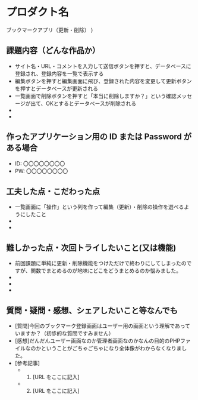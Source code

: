 # プロダクト名
ブックマークアプリ（更新・削除）
)

## 課題内容（どんな作品か）

- サイト名・URL・コメントを入力して送信ボタンを押すと、データベースに登録され、登録内容を一覧で表示する
- 編集ボタンを押すと編集画面に飛び、登録された内容を変更して更新ボタンを押すとデータベースが更新される
- 一覧画面で削除ボタンを押すと「本当に削除しますか？」という確認メッセージが出て、OKとするとデータベースが削除される
- 
- 

## 作ったアプリケーション用の ID または Password がある場合

- ID: 〇〇〇〇〇〇〇〇
- PW: 〇〇〇〇〇〇〇〇

## 工夫した点・こだわった点

- 一覧画面に「操作」という列を作って編集（更新）・削除の操作を選べるようにしたこと
- 
- 

## 難しかった点・次回トライしたいこと(又は機能)

- 前回課題に単純に更新・削除機能をつけただけで終わりにしてしまったのですが、関数でまとめるのが地味にどこをどうまとめるのか悩みました。
- 
- 
- 

## 質問・疑問・感想、シェアしたいこと等なんでも

- [質問]今回のブックマーク登録画面はユーザー用の画面という理解であっていますか？（初歩的な質問ですみません）
- [感想]だんだんユーザー画面なのか管理者画面なのかなんの目的のPHPファイルなのかということがごちゃごちゃになり全体像がわからなくなりました。
- [参考記事]
  - 1. [URL をここに記入]
  - 2. [URL をここに記入]
